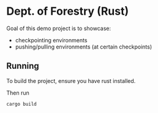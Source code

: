 # Dept. of Forestry (Rust)

Goal of this demo project is to showcase:
* checkpointing environments
* pushing/pulling environments (at certain checkpoints)

## Running

To build the project, ensure you have rust installed.

Then run 
```
cargo build
```